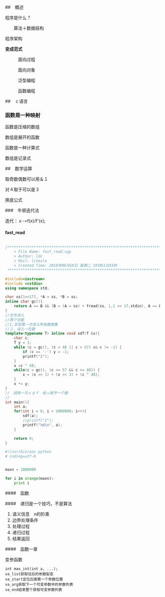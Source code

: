 ##　概述

程序是什么？

　　算法＋数据结构

程序架构

**变成范式**

　　　面向过程

　　　面向对象

　　　泛型编程

　　　函数编程

##　ｃ语言

### 函数是一种映射

函数是压缩的数组

数组是展开的函数

函数是一种计算式

数组是记录式





##　数学运算

取奇数偶数可以用＆１

对４取于可以是３

换底公式

###　牛顿迭代法

迭代：ｘ-=f(x)/f'(x);



#### fast_read

````cpp

/*************************************************************************
	> File Name: fast_read.cpp
	> Author: ldc
	> Mail: litesla
	> Created Time: 2018年09月18日 星期二 19时51分33秒
 ************************************************************************/

#include<iostream>
#include <cstdio>
using namespace std;

char ss[1<<17], *A = ss, *B = ss;
inline char gc(){
    return A == B && (B = (A = ss) + fread(ss, 1,1 << 17,stdin), A == B) ? -1: *A++;
}
//文件读入
//两个功能
//1,实现第一次读入所有数据集
//２，读入一位数
template<typename T> inline void sdf(T &x){
    char c;
    T y = 1;
    while (c = gc(), (c < 48 || c > 57) && c != -1) {
        if (c == '-') y = -1;
        printf("2");
    }
    x =c ^ 48;
    while(c = gc(), (c <= 57 && c >= 48)) {
        x = (x << 1) + (x << 3) + (c ^ 48);
    }
    x *= y;
}
//　调用一次ｓｄｆ　给ｘ赋予一个数
//　
int main(){
    int a;
    for(int i = 0; i < 1000000; i++){
        sdf(a);
        //printf("1");
        printf("%d\n", a);
    }

    return 0;
}

````

````py
#!/usr/bin/env python
# coding=utf-8


maxn = 1000000

for i in xrange(maxn):
    print i


````





####　函数

####　递归是一个技巧，不是算法



1. 语义信息　n的阶乘
2. 边界处理条件
3. 处理过程
4. 递归过程
5. 结果返回



####　函数一章

变参函数



````
int max_int(int a, ...);
va_list获取往后的参数裂变
va_start定位后面第一个参数位置
va_arg获取下一个可变参数中的参数列表
va_end结束整个获取可变参数列表

````



